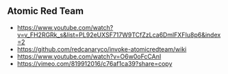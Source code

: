 ## Atomic Red Team
- https://www.youtube.com/watch?v=v_FH2RGRk_s&list=PL92eUXSF717W9TCfZzLca6DmlFXFIu8p6&index=2 
- https://github.com/redcanaryco/invoke-atomicredteam/wiki
- https://www.youtube.com/watch?v=O6w0oFcCAnI
- https://vimeo.com/819912016/c76af1ca39?share=copy
